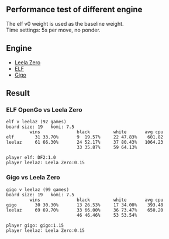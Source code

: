 ## Performance test of different engine

The elf v0 weight is used as the baseline weight.  
Time settings: 5s per move, no ponder.

## Engine

- [Leela Zero](https://github.com/gcp/leela-zero/commit/488de437e9c669da9870aefa39749322661bb8bf)
- [ELF](https://github.com/pytorch/ELF/commit/751eb1cf85aac15e3c3c792a47afa1ac64ea810c)
- [Gigo](https://github.com/godmoves/HappyGo/commit/d5df02c8bc13295bcc94c89a05363eb3c6819c0a)

## Result

### ELF OpenGo vs Leela Zero

```
elf v leelaz (92 games)
board size: 19   komi: 7.5
         wins              black         white       avg cpu
elf        31 33.70%       9  19.57%     22 47.83%    601.82
leelaz     61 66.30%       24 52.17%     37 80.43%   1064.23
                           33 35.87%     59 64.13%

player elf: DF2:1.0
player leelaz: Leela Zero:0.15
```

### Gigo vs Leela Zero

```
gigo v leelaz (99 games)
board size: 19   komi: 7.5
         wins              black         white       avg cpu
gigo       30 30.30%       13 26.53%     17 34.00%    393.48
leelaz     69 69.70%       33 66.00%     36 73.47%    650.20
                           46 46.46%     53 53.54%

player gigo: gigo:1.15
player leelaz: Leela Zero:0.15
```

